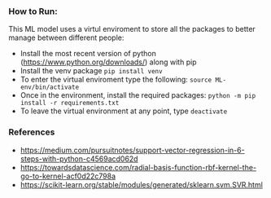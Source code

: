 ### How to Run:
This ML model uses a virtul enviroment to store all the packages to better manage between different people:
- Install the most recent version of python (https://www.python.org/downloads/) along with pip 
- Install the venv package `pip install venv`
- To enter the virtual enviroment type the following:
    `source ML-env/bin/activate`
- Once in the environment, install the required packages:       `python -m pip install -r requirements.txt`
- To leave the virtual environment at any point, type           `deactivate`



### References
- https://medium.com/pursuitnotes/support-vector-regression-in-6-steps-with-python-c4569acd062d
- https://towardsdatascience.com/radial-basis-function-rbf-kernel-the-go-to-kernel-acf0d22c798a
- https://scikit-learn.org/stable/modules/generated/sklearn.svm.SVR.html